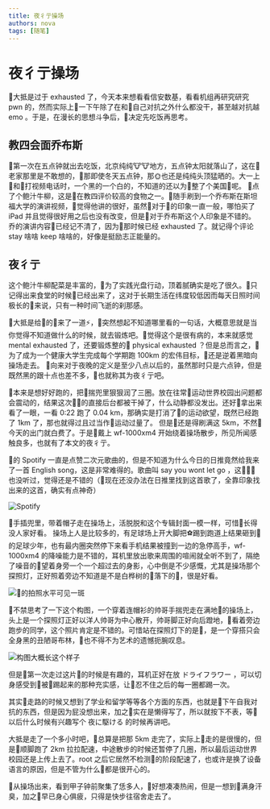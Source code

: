 ```yaml
---
title: 夜彳亍操场
authors: nova
tags: [随笔]
---
```


# 夜彳亍操场
👴大抵是过于 exhausted 了，今天本来想看看信安数基，看看机组再研究研究 pwn 的，然而实际上👴一下午除了在和👴自己对抗之外什么都没干，甚至越对抗越 emo 。于是，在漫长的思想斗争后，👴决定先吃饭再思考。



<!--truncate-->

## 教四会面乔布斯
👴第一次在五点钟就出去吃饭，北京纯纯🐮🐮地方，五点钟太阳就落山了，这在👴老家那里是不敢想的，👴那即使冬天五点钟，那🌞也还是纯纯头顶猛晒的。大一上👴和👩打视频电话时，一个黑的一个白的，不知道的还以为👴整了个美国👩呢。
👴点了个鲍汁牛柳，这是👴在教四评价较高的食物之一。👴随手刷到一个乔布斯在斯坦福大学的演讲视频，👴觉得他讲的很好，虽然👴对于🍎的印象一直一般，哪怕买了 iPad 并且觉得很好用之后也没有改变，但是👴对于乔布斯这个人印象是不错的。
乔的演讲内容👴已经记不清了，因为👴那时候已经 exhausted 了。就记得个评论 stay 啥啥 keep 啥啥的，好像是挺励志正能量的。



## 夜彳亍
这个鲍汁牛柳配菜是丰富的，👴为了实践光盘行动，顶着腻确实是吃了很久。👴只记得出来食堂的时候🌛已经出来了，这对于长期生活在纬度较低因而每天日照时间极长的👴来说，只有一种时间飞逝的刹那感。

🌛大抵是给👴的🧠来了一道⚡️，👴突然想起不知道哪里看的一句话，大概意思就是当你觉得不知道做什么的时候，就去锻炼吧。👴觉得这个是很有病的，本来就感觉 mental exhausted 了，还要锻炼整的👴 physical exhausted ？但是总而言之，👴为了成为一个健康大学生完成每个学期跑 100km 的宏伟目标，👴还是逆着黑暗向操场走去。
👴向来对于夜晚的定义是至少八点以后的，虽然那时只是六点钟，但是既然黑的跟十点也差不多，👴也就称其为夜彳亍吧。

👴本来是想好好跑的，把📱揣兜里狠狠润了三圈。放在往常👴运动世界校园出问题都会震动的，结果这次🐶🌞的直接后台都被干掉了，什么动静都没发出。还好👴拿出来看了一眼，一看 0:22 跑了 0.04 km，那确实是打消了👴的运动欲望，既然已经跑了 1km 了，那也就得过且过当作👴运动过量了。
但是👴还是得刷满这 5km，不然👴今天的出门就白费了。于是👴戴上 wf-1000xm4 开始绕着操场散步，所见所闻感触良多，也就有了本文的夜彳亍。

👴的 Spotify 一直是点赞二次元歌曲的，但是不知道为什么今日的日推竟然给我来了一首 English song，这是非常难得的。歌曲叫 say you wont let go ，这🧑‍🎤👴也没听过，觉得还是不错的（👴现在还没办法在日推里找到这首歌了，全靠印象找出来的这首，确实有点神奇）

![Spotify](https://cdn.ova.moe/img/image-20221116001801318.png)

👴手插兜里，带着帽子走在操场上，活脱脱和这个专辑封面一模一样，可惜👴长得没人家好看。
操场上人是比较多的，有足球场上开大脚把⚽️踢到跑道上结果砸到👩的足球少年，也有最内圈突然停下来看手机结果被撞到一边的急停高手，wf-1000xm4 的降噪能力是不错的，耳机里放出歌来周围的喧闹就全听不到了，隔绝了噪音的👴望着身旁一个一个超过去的身影，心中倒是不少感慨，尤其是操场那个探照灯，正好照着旁边不知道是不是白桦树的🌲落下的🍂，很是好看。

![👴的拍照水平可见一斑](https://cdn.ova.moe/img/image-20221116002454818.png)

👴不禁思考了一下这个构图，一个穿着连帽衫的帅哥手揣兜走在满地🍂的操场上，头上是一个探照灯正好以洋人帅哥为中心散开，帅哥脚正好向后蹬地，👀看着旁边跑步的同学，这个照片肯定是不错的。可惜站在探照灯下的是👴，是一个穿搭只会全身黑的丑陋哥布林，👴也不得不为艺术的遗憾扼腕叹息。

![构图大概长这个样子](https://cdn.ova.moe/img/image-20221116003045467.png)

但是👴第一次走过这片🍂的时候是有趣的，耳机正好在放 ドライフラワー ，可以切身感受到🍂被👴踢起来的那种充实感，让👴忍不住之后的每一圈都踢一次。

其实👴走路的时候又想到了学业和留学等等各个方面的东西，也就是👴下午自我对抗的东西，但是因为屁没想出来，加之👴实在是懒得写了，所以就按下不表，等👴以后什么时候有兴趣写个 夜に駆ける 的时候再讲吧。

大抵是走了一个多小时吧，👴总算是把那 5km 走完了，实际上👴走的是很慢的，但是👴顺脚跑了 2km 拉拉配速，中途散步的时候还暂停了几圈，所以最后运动世界校园还是上传上去了。root 之后它居然不检测👴的阶段配速了，也或许是换了设备语言的原因，但是不管为什么👴都是很开心的。

👴从操场出来，看到甲子钟前聚集了恁多人，👴好想凑凑热闹，但是一想到👴满身汗臭，加之👴早已身心俱疲，只得是快步往宿舍走去了。
